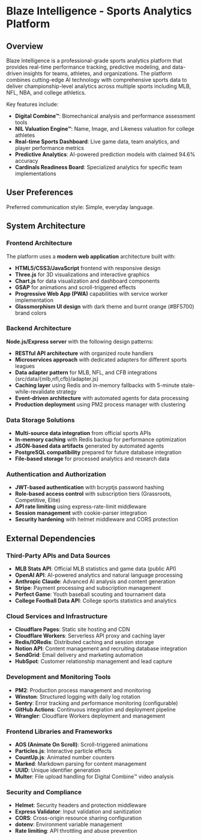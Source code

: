 # Blaze Intelligence - Sports Analytics Platform

## Overview

Blaze Intelligence is a professional-grade sports analytics platform that provides real-time performance tracking, predictive modeling, and data-driven insights for teams, athletes, and organizations. The platform combines cutting-edge AI technology with comprehensive sports data to deliver championship-level analytics across multiple sports including MLB, NFL, NBA, and college athletics.

Key features include:
- **Digital Combine™**: Biomechanical analysis and performance assessment tools
- **NIL Valuation Engine™**: Name, Image, and Likeness valuation for college athletes
- **Real-time Sports Dashboard**: Live game data, team analytics, and player performance metrics
- **Predictive Analytics**: AI-powered prediction models with claimed 94.6% accuracy
- **Cardinals Readiness Board**: Specialized analytics for specific team implementations

## User Preferences

Preferred communication style: Simple, everyday language.

## System Architecture

### Frontend Architecture
The platform uses a **modern web application** architecture built with:
- **HTML5/CSS3/JavaScript** frontend with responsive design
- **Three.js** for 3D visualizations and interactive graphics
- **Chart.js** for data visualization and dashboard components
- **GSAP** for animations and scroll-triggered effects
- **Progressive Web App (PWA)** capabilities with service worker implementation
- **Glassmorphism UI design** with dark theme and burnt orange (#BF5700) brand colors

### Backend Architecture
**Node.js/Express server** with the following design patterns:
- **RESTful API architecture** with organized route handlers
- **Microservices approach** with dedicated adapters for different sports leagues
- **Data adapter pattern** for MLB, NFL, and CFB integrations (src/data/{mlb,nfl,cfb}/adapter.js)
- **Caching layer** using Redis and in-memory fallbacks with 5-minute stale-while-revalidate strategy
- **Event-driven architecture** with automated agents for data processing
- **Production deployment** using PM2 process manager with clustering

### Data Storage Solutions
- **Multi-source data integration** from official sports APIs
- **In-memory caching** with Redis backup for performance optimization
- **JSON-based data artifacts** generated by automated agents
- **PostgreSQL compatibility** prepared for future database integration
- **File-based storage** for processed analytics and research data

### Authentication and Authorization
- **JWT-based authentication** with bcryptjs password hashing
- **Role-based access control** with subscription tiers (Grassroots, Competitive, Elite)
- **API rate limiting** using express-rate-limit middleware
- **Session management** with cookie-parser integration
- **Security hardening** with helmet middleware and CORS protection

## External Dependencies

### Third-Party APIs and Data Sources
- **MLB Stats API**: Official MLB statistics and game data (public API)
- **OpenAI API**: AI-powered analytics and natural language processing
- **Anthropic Claude**: Advanced AI analysis and content generation
- **Stripe**: Payment processing and subscription management
- **Perfect Game**: Youth baseball scouting and tournament data
- **College Football Data API**: College sports statistics and analytics

### Cloud Services and Infrastructure
- **Cloudflare Pages**: Static site hosting and CDN
- **Cloudflare Workers**: Serverless API proxy and caching layer
- **Redis/IORedis**: Distributed caching and session storage
- **Notion API**: Content management and recruiting database integration
- **SendGrid**: Email delivery and marketing automation
- **HubSpot**: Customer relationship management and lead capture

### Development and Monitoring Tools
- **PM2**: Production process management and monitoring
- **Winston**: Structured logging with daily log rotation
- **Sentry**: Error tracking and performance monitoring (configurable)
- **GitHub Actions**: Continuous integration and deployment pipeline
- **Wrangler**: Cloudflare Workers deployment and management

### Frontend Libraries and Frameworks
- **AOS (Animate On Scroll)**: Scroll-triggered animations
- **Particles.js**: Interactive particle effects
- **CountUp.js**: Animated number counters
- **Marked**: Markdown parsing for content management
- **UUID**: Unique identifier generation
- **Multer**: File upload handling for Digital Combine™ video analysis

### Security and Compliance
- **Helmet**: Security headers and protection middleware
- **Express Validator**: Input validation and sanitization
- **CORS**: Cross-origin resource sharing configuration
- **dotenv**: Environment variable management
- **Rate limiting**: API throttling and abuse prevention